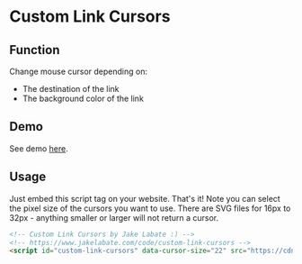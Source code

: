 # Custom Link Cursors

## Function
Change mouse cursor depending on:
- The destination of the link
- The background color of the link

## Demo
See demo [here](https://www.jakelabate.com/code/custom-link-cursors).


## Usage
Just embed this script tag on your website. That's it! Note you can select the pixel size of the cursors you want to use. There are SVG files for 16px to 32px - anything smaller or larger will not return a cursor.

```html
<!-- Custom Link Cursors by Jake Labate :) -->
<!-- https://www.jakelabate.com/code/custom-link-cursors -->
<script id="custom-link-cursors" data-cursor-size="22" src="https://cdn.jakelabate.com/custom-link-cursors/script.js"></script>
```
